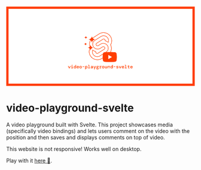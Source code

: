 ![](banner.png)

# video-playground-svelte

A video playground built with Svelte. This project showcases media (specifically video bindings) and lets users comment on the video with the position and then saves and displays comments on top of video.

This website is not responsive! Works well on desktop.

Play with it [here 🚀](https://google.com).
